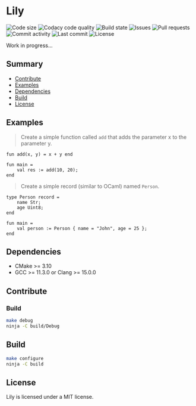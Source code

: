 # Lily

![Code size](https://img.shields.io/github/languages/code-size/ArthurPV/lily?style=flat)
![Codacy code quality](https://img.shields.io/codacy/grade/7f4284cccba541ca9ec576272fa88134?style=flat)
![Build state](https://img.shields.io/github/actions/workflow/status/ArthurPV/lily/cmake.yml?branch=main&style=flat)
![Issues](https://img.shields.io/github/issues/ArthurPV/lily)
![Pull requests](https://img.shields.io/github/issues-pr/ArthurPV/lily)
![Commit activity](https://img.shields.io/github/commit-activity/w/ArthurPV/lily)
![Last commit](https://img.shields.io/github/last-commit/ArthurPV/lily)
![License](https://img.shields.io/github/license/ArthurPV/lily)

Work in progress...

## Summary

* [Contribute](#contribute)
* [Examples](#examples)
* [Dependencies](#dependencies)
* [Build](#build)
* [License](#license)

## Examples

> Create a simple function called `add` that adds the parameter x to the parameter y.

```lily
fun add(x, y) = x + y end

fun main =
    val res := add(10, 20);
end
```

> Create a simple record (similar to OCaml) named `Person`. 

```lily
type Person record =
    name Str;
    age Uint8;
end

fun main =
    val person := Person { name = "John", age = 25 };
end
```

## Dependencies

- CMake >= 3.10
- GCC >= 11.3.0 or Clang >= 15.0.0

## Contribute

### Build

```bash
make debug
ninja -C build/Debug
```

## Build

```bash
make configure
ninja -C build
```

## License
Lily is licensed under a MIT license.
